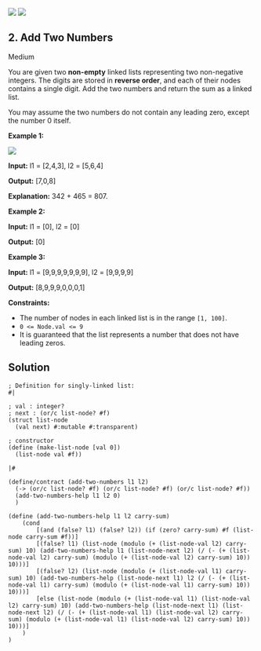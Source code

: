 [![](https://img.shields.io/github/stars/javadev/LeetCode-in-All?label=Stars&style=flat-square)](https://github.com/javadev/LeetCode-in-All)
[![](https://img.shields.io/github/forks/javadev/LeetCode-in-All?label=Fork%20me%20on%20GitHub%20&style=flat-square)](https://github.com/javadev/LeetCode-in-All/fork)

## 2\. Add Two Numbers

Medium

You are given two **non-empty** linked lists representing two non-negative integers. The digits are stored in **reverse order**, and each of their nodes contains a single digit. Add the two numbers and return the sum as a linked list.

You may assume the two numbers do not contain any leading zero, except the number 0 itself.

**Example 1:**

![](https://assets.leetcode.com/uploads/2020/10/02/addtwonumber1.jpg)

**Input:** l1 = [2,4,3], l2 = [5,6,4]

**Output:** [7,0,8]

**Explanation:** 342 + 465 = 807. 

**Example 2:**

**Input:** l1 = [0], l2 = [0]

**Output:** [0] 

**Example 3:**

**Input:** l1 = [9,9,9,9,9,9,9], l2 = [9,9,9,9]

**Output:** [8,9,9,9,0,0,0,1] 

**Constraints:**

*   The number of nodes in each linked list is in the range `[1, 100]`.
*   `0 <= Node.val <= 9`
*   It is guaranteed that the list represents a number that does not have leading zeros.

## Solution

```racket
; Definition for singly-linked list:
#|

; val : integer?
; next : (or/c list-node? #f)
(struct list-node
  (val next) #:mutable #:transparent)

; constructor
(define (make-list-node [val 0])
  (list-node val #f))

|#

(define/contract (add-two-numbers l1 l2)
  (-> (or/c list-node? #f) (or/c list-node? #f) (or/c list-node? #f))
  (add-two-numbers-help l1 l2 0)
  )

(define (add-two-numbers-help l1 l2 carry-sum)
    (cond
        [(and (false? l1) (false? l2)) (if (zero? carry-sum) #f (list-node carry-sum #f))]
        [(false? l1) (list-node (modulo (+ (list-node-val l2) carry-sum) 10) (add-two-numbers-help l1 (list-node-next l2) (/ (- (+ (list-node-val l2) carry-sum) (modulo (+ (list-node-val l2) carry-sum) 10)) 10)))]
        [(false? l2) (list-node (modulo (+ (list-node-val l1) carry-sum) 10) (add-two-numbers-help (list-node-next l1) l2 (/ (- (+ (list-node-val l1) carry-sum) (modulo (+ (list-node-val l1) carry-sum) 10)) 10)))]
        [else (list-node (modulo (+ (list-node-val l1) (list-node-val l2) carry-sum) 10) (add-two-numbers-help (list-node-next l1) (list-node-next l2) (/ (- (+ (list-node-val l1) (list-node-val l2) carry-sum) (modulo (+ (list-node-val l1) (list-node-val l2) carry-sum) 10)) 10)))]
    )
)
```